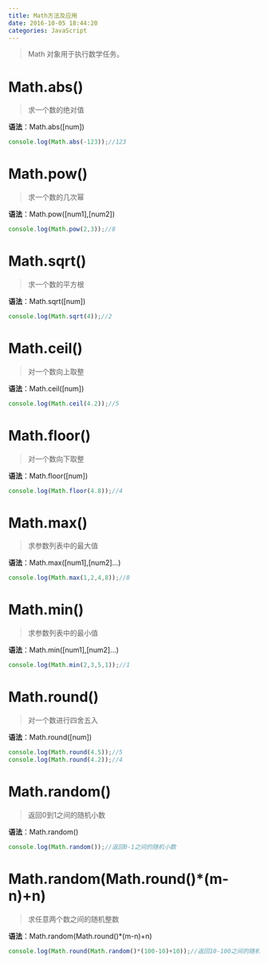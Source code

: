 ```yaml
---
title: Math方法及应用
date: 2016-10-05 18:44:20
categories: JavaScript
---
```


> Math 对象用于执行数学任务。
# Math.abs()
> 求一个数的绝对值

**语法**：Math.abs([num])
```js
console.log(Math.abs(-123));//123
```

# Math.pow()
> 求一个数的几次幂

**语法**：Math.pow([num1],[num2])
```js
console.log(Math.pow(2,3));//8
```

# Math.sqrt()
> 求一个数的平方根

**语法**：Math.sqrt([num])
```js
console.log(Math.sqrt(4));//2
```

# Math.ceil()
> 对一个数向上取整

**语法**：Math.ceil([num])
```js
console.log(Math.ceil(4.2));//5
```

# Math.floor()
> 对一个数向下取整

**语法**：Math.floor([num])
```js
console.log(Math.floor(4.8));//4
```

# Math.max()
> 求参数列表中的最大值

**语法**：Math.max([num1],[num2]...)
```js
console.log(Math.max(1,2,4,8));//8
```

# Math.min()
> 求参数列表中的最小值

**语法**：Math.min([num1],[num2]...)
```js
console.log(Math.min(2,3,5,1));//1
```

# Math.round()
> 对一个数进行四舍五入

**语法**：Math.round([num])
```js
console.log(Math.round(4.5));//5
console.log(Math.round(4.2));//4
```

# Math.random()
> 返回0到1之间的随机小数

**语法**：Math.random()
```js
console.log(Math.random());//返回0-1之间的随机小数
```

# Math.random(Math.round()*(m-n)+n)
> 求任意两个数之间的随机整数

**语法**：Math.random(Math.round()*(m-n)+n)
```js
console.log(Math.round(Math.random()*(100-10)+10));//返回10-100之间的随机整数
```
